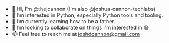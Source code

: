 - 👋 Hi, I’m @thejcannon (I'm also @joshua-cannon-techlabs)
- 👀 I’m interested in Python, especially Python tools and tooling.
- 🌱 I’m currently learning how to be a father.
- 💞️ I’m looking to collaborate on things I'm interested in 😄
- 📫 Feel free to reach me at joshdcannon@gmail.com
